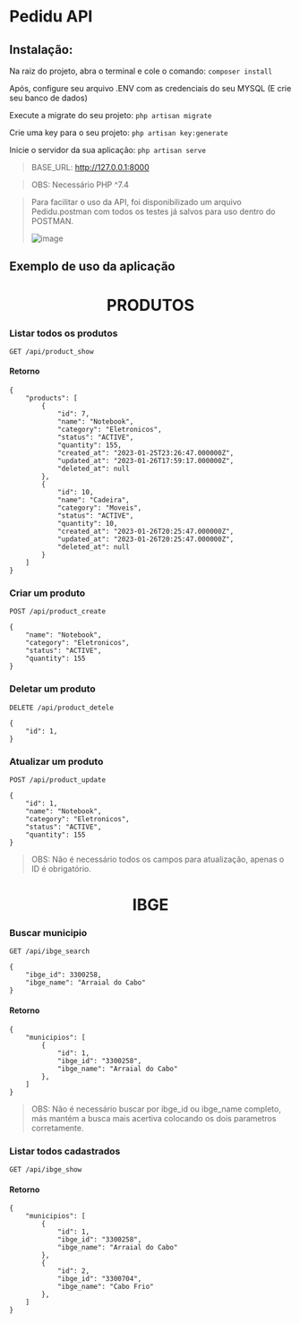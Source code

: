 # Pedidu API

## Instalação:

Na raiz do projeto, abra o terminal e cole o comando: `composer install`

Após, configure seu arquivo .ENV com as credenciais do seu MYSQL (E crie seu banco de dados)

Execute a migrate do seu projeto: `php artisan migrate`

Crie uma key para o seu projeto: `php artisan key:generate`

Inicie o servidor da sua aplicação: `php artisan serve`

> BASE_URL: http://127.0.0.1:8000

> OBS: Necessário PHP ^7.4

> Para facilitar o uso da API, foi disponibilizado um arquivo Pedidu.postman com todos os testes já salvos para uso dentro do POSTMAN.
> 
> ![image](https://user-images.githubusercontent.com/84283346/214973064-945a8a7c-70f0-4b3b-9a30-86ca6db283cc.png)


## Exemplo de uso da aplicação


<h1 align="center">
PRODUTOS
</h1>

### Listar todos os produtos
```
GET /api/product_show
```
#### Retorno
```
{
    "products": [
        {
            "id": 7,
            "name": "Notebook",
            "category": "Eletronicos",
            "status": "ACTIVE",
            "quantity": 155,
            "created_at": "2023-01-25T23:26:47.000000Z",
            "updated_at": "2023-01-26T17:59:17.000000Z",
            "deleted_at": null
        },
        {
            "id": 10,
            "name": "Cadeira",
            "category": "Moveis",
            "status": "ACTIVE",
            "quantity": 10,
            "created_at": "2023-01-26T20:25:47.000000Z",
            "updated_at": "2023-01-26T20:25:47.000000Z",
            "deleted_at": null
        }
    ]
}
```


### Criar um produto
```
POST /api/product_create
```
```
{
    "name": "Notebook",
    "category": "Eletronicos",
    "status": "ACTIVE",
    "quantity": 155
}
```



### Deletar um produto
```
DELETE /api/product_detele
```
```
{
    "id": 1, 
}
```



### Atualizar um produto
```
POST /api/product_update
```
```
{
    "id": 1, 
    "name": "Notebook",
    "category": "Eletronicos",
    "status": "ACTIVE",
    "quantity": 155
}
```
> OBS: Não é necessário todos os campos para atualização, apenas o ID é obrigatório.



<h1 align="center">
IBGE
</h1>

### Buscar municipio
```
GET /api/ibge_search
```
```
{
    "ibge_id": 3300258, 
    "ibge_name": "Arraial do Cabo" 
}
```
#### Retorno 
```
{
    "municipios": [
        {
            "id": 1,
            "ibge_id": "3300258",
            "ibge_name": "Arraial do Cabo"
        },
    ]
}
```
> OBS: Não é necessário buscar por ibge_id ou ibge_name completo, más mantém a busca mais acertiva colocando os dois parametros corretamente.


### Listar todos cadastrados
```
GET /api/ibge_show
```
#### Retorno 
```
{
    "municipios": [
        {
            "id": 1,
            "ibge_id": "3300258",
            "ibge_name": "Arraial do Cabo"
        },
        {
            "id": 2,
            "ibge_id": "3300704",
            "ibge_name": "Cabo Frio"
        },
    ]
}
```

